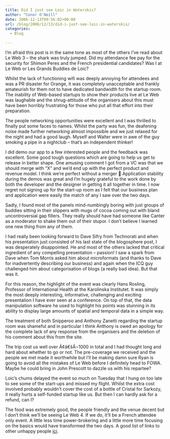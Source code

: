 ```yaml
---
title: Did I just see Loic in Waterskis?
author: "Conor O'Neill"
date: 2006-12-13T09:56:02+00:00
url: /blog/2006/12/13/did-i-just-see-loic-in-waterskis/
categories:
  - Blog

---
```

I&#8217;m afraid this post is in the same tone as most of the others I&#8217;ve read about Le Web 3 &#8211; the shark was truly jumped. Did my attendance fee pay for the security for Shimon Peres and the French presidential candidates? Was I at Le Web or Les Grands Buddies de Loic?

Whilst the lack of functioning wifi was deeply annoying for attendees and was a PR disaster for Orange, it was completely unacceptable and frankly amateurish for them not to have dedicated bandwidth for the startup room. The inability of Web-based startups to show their products live at Le Web was laughable and the shrug-attitude of the organisers about this must have been horribly frustrating for those who put all that effort into their preparation.

The people networking opportunities were excellent and I was thrilled to finally put some faces to names. Whilst the party was fun, the deafening noise made further networking almost impossible and we just relaxed for the night and had a good laugh. Myself and Walter were in awe of the guy smoking a pipe in a nightclub &#8211; that&#8217;s an independent thinker!

I did demo our app to a few interested people and the feedback was excellent. Some good tough questions which are going to help us get to release in better shape. One amusing comment I got from a VC was that we should merge with &#8220;X&#8221; and we&#8217;d end up with the perfect product and revenue model. I think we&#8217;re perfect without a merger 🙂 Application stability during the demos was great and I&#8217;m hugely grateful to the work done by both the developer and the designer in getting it all together in time. I now regret not signing up for the start-up room as I felt that our business plan and application were easily the match of any I saw over the two days.

Sadly, I found most of the panels mind-numbingly boring with just groups of buddies sitting in their slippers with mugs of cocoa coming out with bland uncontroversial gap fillers. They really should have had someone like Canter as a moderator to shake them out of their stupor. I don&#8217;t believe I learned one new thing from any of them.

I had really been looking forward to Dave Sifry from Technorati and when his presentation just consisted of his last state of the blogosphere post, I was desperately disappointed. He and most of the others lacked that critical ingredient of any compelling presentation &#8211; passion! I saw a spark from Dave when Tom Morris asked him about microformats (and thanks to Dave for inadvertently describing our business) and again when the ICQ guy challenged him about categorisation of blogs (a really bad idea). But that was it.

For this reason, the highlight of the event was clearly Hans Rosling, Professor of International Health at the Karolinska Institutet. It was simply the most deeply interesting, informative, challenging and exciting presentation I have ever seen at a conference. On top of that, the data manipulation software he used to highlight his points was stunning in its ability to display large amounts of spatial and temporal data in a simple way.

The treatment of both Snipperoo and Anthony Zanetti regarding the startup room was shameful and in particular I think Anthony is owed an apology for the complete lack of any response from the organisers and the deletion of his comment about this from the site.

The trip cost us well over Ã¢â€šÂ¬1000 in total and I had thought long and hard about whether to go or not. The pre-coverage we received and the people we met made it worthwhile but I&#8217;ll be making damn sure Ryan is going to avoid all the mistakes of Le Web before I definitely head to FOWA. Maybe he could bring in John Prescott to dazzle us with his repartee?

Loic&#8217;s chums delayed the event so much on Tuesday that I hung on too late to see some of the start-ups and missed my flight. Whilst the extra cost involved probably wouldn&#8217;t cover the cost of a bottle of Cristal for Sarkozy, it really hurts a self-funded startup like us. But then I can hardly ask for a refund, can I?

The food was extremely good, the people friendly and the venue decent but I don&#8217;t think we&#8217;ll be seeing Le Web 4. If we do, it&#8217;ll be a French attendee only event. A little less time power-brokering and a little more time focusing on the basics would have transformed the two days. A good list of links to other unhappy people [ici][1].

 [1]: http://blog.roam4free.ie/leweb3/